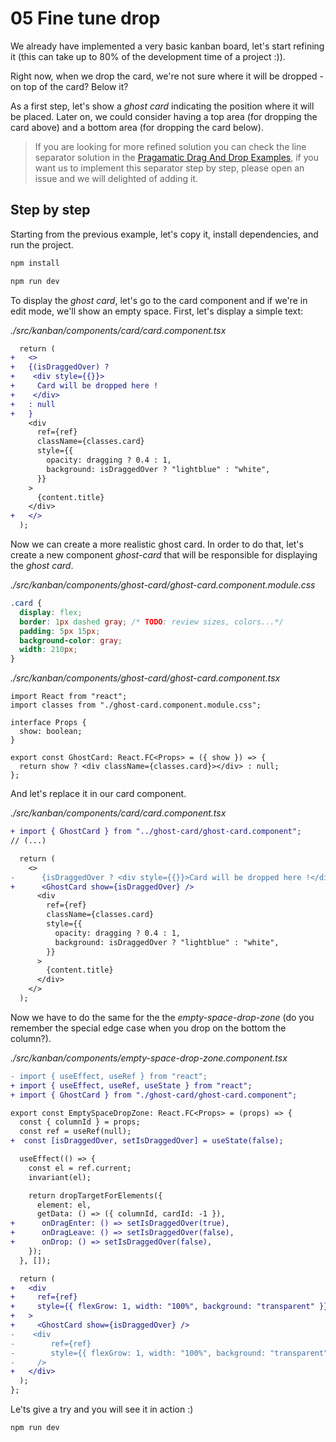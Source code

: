 # 05 Fine tune drop

We already have implemented a very basic kanban board, let's start refining it (this can take up to 80% of the development time of a project :)).

Right now, when we drop the card, we're not sure where it will be dropped - on top of the card? Below it?

As a first step, let's show a _ghost card_ indicating the position where it will be placed. Later on, we could consider having a top area (for dropping the card above) and a bottom area (for dropping the card below).

> If you are looking for more refined solution you can check the line separator solution in the [Pragamatic Drag And Drop Examples](https://atlassian.design/components/pragmatic-drag-and-drop/examples/), if you want us to implement this separator step by step, please open an issue and we will delighted of adding it.

## Step by step

Starting from the previous example, let's copy it, install dependencies, and run the project.

```bash
npm install
```

```bash
npm run dev
```

To display the _ghost card_, let's go to the card component and if we're in edit mode, we'll show an empty space. First, let's display a simple text:

_./src/kanban/components/card/card.component.tsx_

```diff
  return (
+   <>
+   {(isDraggedOver) ?
+    <div style={{}}>
+     Card will be dropped here !
+    </div>
+   : null
+   }
    <div
      ref={ref}
      className={classes.card}
      style={{
        opacity: dragging ? 0.4 : 1,
        background: isDraggedOver ? "lightblue" : "white",
      }}
    >
      {content.title}
    </div>
+   </>
  );
```

Now we can create a more realistic ghost card. In order to do that, let's create a new component _ghost-card_ that will be responsible for displaying the _ghost card_.

_./src/kanban/components/ghost-card/ghost-card.component.module.css_

```css
.card {
  display: flex;
  border: 1px dashed gray; /* TODO: review sizes, colors...*/
  padding: 5px 15px;
  background-color: gray;
  width: 210px;
}
```

_./src/kanban/components/ghost-card/ghost-card.component.tsx_

```tsx
import React from "react";
import classes from "./ghost-card.component.module.css";

interface Props {
  show: boolean;
}

export const GhostCard: React.FC<Props> = ({ show }) => {
  return show ? <div className={classes.card}></div> : null;
};
```

And let's replace it in our card component.

_./src/kanban/components/card/card.component.tsx_

```diff
+ import { GhostCard } from "../ghost-card/ghost-card.component";
// (...)

  return (
    <>
-      {isDraggedOver ? <div style={{}}>Card will be dropped here !</div> : null}
+      <GhostCard show={isDraggedOver} />
      <div
        ref={ref}
        className={classes.card}
        style={{
          opacity: dragging ? 0.4 : 1,
          background: isDraggedOver ? "lightblue" : "white",
        }}
      >
        {content.title}
      </div>
    </>
  );
```

Now we have to do the same for the the _empty-space-drop-zone_ (do you remember the special edge case when you drop on the bottom the column?).

_./src/kanban/components/empty-space-drop-zone.component.tsx_

```diff
- import { useEffect, useRef } from "react";
+ import { useEffect, useRef, useState } from "react";
+ import { GhostCard } from "./ghost-card/ghost-card.component";

export const EmptySpaceDropZone: React.FC<Props> = (props) => {
  const { columnId } = props;
  const ref = useRef(null);
+  const [isDraggedOver, setIsDraggedOver] = useState(false);

  useEffect(() => {
    const el = ref.current;
    invariant(el);

    return dropTargetForElements({
      element: el,
      getData: () => ({ columnId, cardId: -1 }),
+      onDragEnter: () => setIsDraggedOver(true),
+      onDragLeave: () => setIsDraggedOver(false),
+      onDrop: () => setIsDraggedOver(false),
    });
  }, []);

  return (
+   <div
+     ref={ref}
+     style={{ flexGrow: 1, width: "100%", background: "transparent" }}
+   >
+     <GhostCard show={isDraggedOver} />
-    <div
-        ref={ref}
-        style={{ flexGrow: 1, width: "100%", background: "transparent" }}
-     />
+   </div>
  );
};
```

Le'ts give a try and you will see it in action :)

```bash
npm run dev
```
